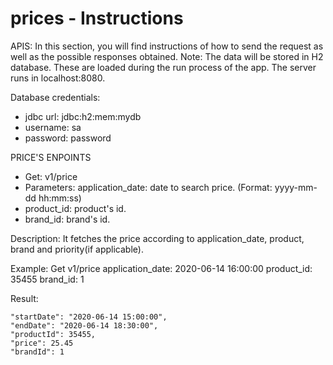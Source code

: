 # prices - Instructions

APIS:
In this section, you will find instructions of how to send the request as well as the possible responses obtained. 
Note: The data will be stored in H2 database. These are loaded during the run process of the app. 
The server runs in localhost:8080.

Database credentials:
  - jdbc url: jdbc:h2:mem:mydb
  - username: sa
  - password: password

PRICE'S ENPOINTS

- Get: v1/price
- Parameters: application_date: date to search price. (Format: yyyy-mm-dd hh:mm:ss)
- product_id: product's id.
- brand_id: brand's id. 

Description: It fetches the price according to application_date, product, brand and priority(if applicable).

Example: Get v1/price
application_date: 2020-06-14 16:00:00
product_id: 35455
brand_id: 1

Result: 

    "startDate": "2020-06-14 15:00:00",
    "endDate": "2020-06-14 18:30:00",
    "productId": 35455,
    "price": 25.45
    "brandId": 1  
